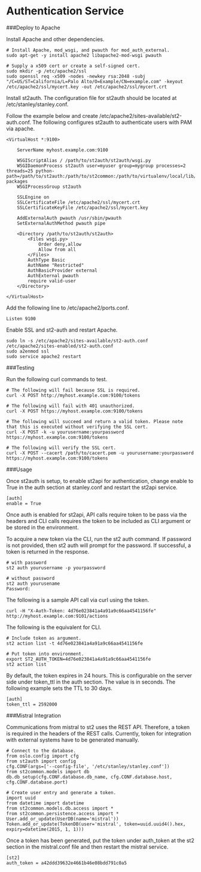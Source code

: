 Authentication Service
======================

###Deploy to Apache

Install Apache and other dependencies.

    # Install Apache, mod_wsgi, and pwauth for mod_auth_external.
    sudo apt-get -y install apache2 libapache2-mod-wsgi pwauth
    
    # Supply a x509 cert or create a self-signed cert.
    sudo mkdir -p /etc/apache2/ssl
    sudo openssl req -x509 -nodes -newkey rsa:2048 -subj "/C=US/ST=California/L=Palo Alto/O=Example/CN=example.com" -keyout /etc/apache2/ssl/mycert.key -out /etc/apache2/ssl/mycert.crt

Install st2auth.  The configuration file for st2auth should be located at /etc/stanley/stanley.conf.

Follow the example below and create /etc/apache2/sites-available/st2-auth.conf. The following configures st2auth to authenticate users with PAM via apache. 

    <VirtualHost *:9100>
    
        ServerName myhost.example.com:9100
    
        WSGIScriptAlias / /path/to/st2auth/st2auth/wsgi.py
        WSGIDaemonProcess st2auth user=myuser group=mygroup processes=2 threads=25 python-path=/path/to/st2auth:/path/to/st2common:/path/to/virtualenv/local/lib/python2.7/site-packages
        WSGIProcessGroup st2auth
    
        SSLEngine on
        SSLCertificateFile /etc/apache2/ssl/mycert.crt
        SSLCertificateKeyFile /etc/apache2/ssl/mycert.key
    
        AddExternalAuth pwauth /usr/sbin/pwauth
        SetExternalAuthMethod pwauth pipe
    
        <Directory /path/to/st2auth/st2auth>
            <Files wsgi.py>
                Order deny,allow
                Allow from all
            </Files>
            AuthType Basic
            AuthName "Restricted"
            AuthBasicProvider external
            AuthExternal pwauth
            require valid-user
        </Directory>
    
    </VirtualHost>

Add the following line to /etc/apache2/ports.conf.

    Listen 9100

Enable SSL and st2-auth and restart Apache.

    sudo ln -s /etc/apache2/sites-available/st2-auth.conf /etc/apache2/sites-enabled/st2-auth.conf
    sudo a2enmod ssl
    sudo service apache2 restart

###Testing
    
Run the following curl commands to test.

    # The following will fail because SSL is required.
    curl -X POST http://myhost.example.com:9100/tokens

    # The following will fail with 401 unauthorized.
    curl -X POST https://myhost.example.com:9100/tokens

    # The following will succeed and return a valid token. Please note that this is executed without verifying the SSL cert.
    curl -X POST -k -u yourusername:yourpassword https://myhost.example.com:9100/tokens

    # The following will verify the SSL cert.
    curl -X POST --cacert /path/to/cacert.pem -u yourusername:yourpassword https://myhost.example.com:9100/tokens

###Usage

Once st2auth is setup, to enable st2api for authentication, change enable to True in the auth section at stanley.conf and restart the st2api service.

    [auth]
    enable = True

Once auth is enabled for st2api, API calls require token to be pass via the headers and CLI calls requires the token to be included as CLI argument or be stored in the environment.

To acquire a new token via the CLI, run the st2 auth command.  If password is not provided, then st2 auth will prompt for the password.  If successful, a token is returned in the response. 

    # with password
    st2 auth yourusername -p yourpassword
    
    # without password
    st2 auth yourusename
    Password:

The following is a sample API call via curl using the token.

    curl -H "X-Auth-Token: 4d76e023841a4a91a9c66aa4541156fe" http://myhost.example.com:9101/actions

The following is the equivalent for CLI.

    # Include token as argument.
    st2 action list -t 4d76e023841a4a91a9c66aa4541156fe
    
    # Put token into environment.
    export ST2_AUTH_TOKEN=4d76e023841a4a91a9c66aa4541156fe
    st2 action list

By default, the token expires in 24 hours.  This is configurable on the server side under token_ttl in the auth section.  The value is in seconds.  The following example sets the TTL to 30 days.

    [auth]
    token_ttl = 2592000

###Mistral Integration

Communications from mistral to st2 uses the REST API. Therefore, a token is required in the headers of the REST calls. Currently, token for integration with external systems have to be generated manually.

    # Connect to the database.
    from oslo.config import cfg
    from st2auth import config
    cfg.CONF(args=['--config-file', '/etc/stanley/stanley.conf'])
    from st2common.models import db
    db.db_setup(cfg.CONF.database.db_name, cfg.CONF.database.host, cfg.CONF.database.port)

    # Create user entry and generate a token.
    import uuid
    from datetime import datetime
    from st2common.models.db.access import *
    from st2common.persistence.access import *
    User.add_or_update(UserDB(name='mistral'))
    Token.add_or_update(TokenDB(user='mistral', token=uuid.uuid4().hex, expiry=datetime(2015, 1, 1)))

Once a token has been generated, put the token under auth_token at the st2 section in the mistral.conf file and then restart the mistral service.

    [st2]
    auth_token = a42ddd39632e4661b46e08bdd791c0a5
